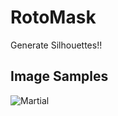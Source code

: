 # RotoMask
Generate Silhouettes!!

## Image Samples

![Martial](https://github.com/vijishmadhavan/RotoMask/blob/master/Images/vovinam-vietnam-martial-art-1000x600-side.jpg)

